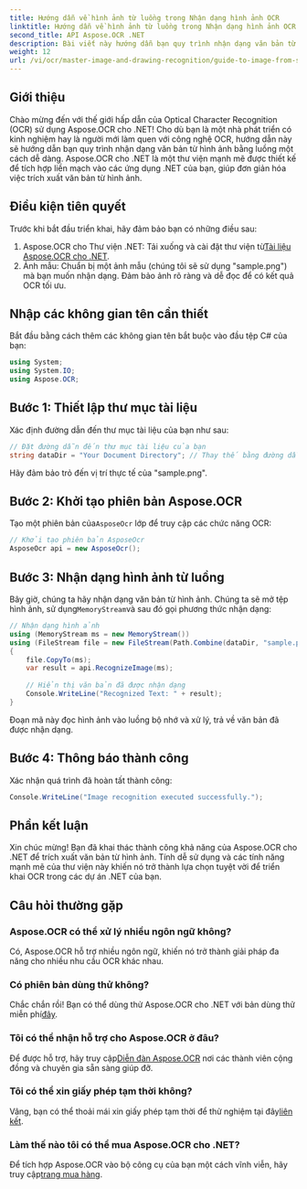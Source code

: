 ```yaml
---
title: Hướng dẫn về hình ảnh từ luồng trong Nhận dạng hình ảnh OCR
linktitle: Hướng dẫn về hình ảnh từ luồng trong Nhận dạng hình ảnh OCR
second_title: API Aspose.OCR .NET
description: Bài viết này hướng dẫn bạn quy trình nhận dạng văn bản từ hình ảnh bằng luồng, đảm bảo tích hợp liền mạch vào các ứng dụng .NET của bạn. Hoàn hảo cho các nhà phát triển ở mọi cấp độ kỹ năng.
weight: 12
url: /vi/ocr/master-image-and-drawing-recognition/guide-to-image-from-stream/
---
```

## Giới thiệu

Chào mừng đến với thế giới hấp dẫn của Optical Character Recognition (OCR) sử dụng Aspose.OCR cho .NET! Cho dù bạn là một nhà phát triển có kinh nghiệm hay là người mới làm quen với công nghệ OCR, hướng dẫn này sẽ hướng dẫn bạn quy trình nhận dạng văn bản từ hình ảnh bằng luồng một cách dễ dàng. Aspose.OCR cho .NET là một thư viện mạnh mẽ được thiết kế để tích hợp liền mạch vào các ứng dụng .NET của bạn, giúp đơn giản hóa việc trích xuất văn bản từ hình ảnh.

## Điều kiện tiên quyết

Trước khi bắt đầu triển khai, hãy đảm bảo bạn có những điều sau:

1.  Aspose.OCR cho Thư viện .NET: Tải xuống và cài đặt thư viện từ[Tài liệu Aspose.OCR cho .NET](https://reference.aspose.com/ocr/net/).
2. Ảnh mẫu: Chuẩn bị một ảnh mẫu (chúng tôi sẽ sử dụng "sample.png") mà bạn muốn nhận dạng. Đảm bảo ảnh rõ ràng và dễ đọc để có kết quả OCR tối ưu.

## Nhập các không gian tên cần thiết

Bắt đầu bằng cách thêm các không gian tên bắt buộc vào đầu tệp C# của bạn:

```csharp
using System;
using System.IO;
using Aspose.OCR;
```

## Bước 1: Thiết lập thư mục tài liệu

Xác định đường dẫn đến thư mục tài liệu của bạn như sau:

```csharp
// Đặt đường dẫn đến thư mục tài liệu của bạn
string dataDir = "Your Document Directory"; // Thay thế bằng đường dẫn thực tế
```

Hãy đảm bảo trỏ đến vị trí thực tế của "sample.png".

## Bước 2: Khởi tạo phiên bản Aspose.OCR

 Tạo một phiên bản của`AsposeOcr` lớp để truy cập các chức năng OCR:

```csharp
// Khởi tạo phiên bản AsposeOcr
AsposeOcr api = new AsposeOcr();
```

## Bước 3: Nhận dạng hình ảnh từ luồng

 Bây giờ, chúng ta hãy nhận dạng văn bản từ hình ảnh. Chúng ta sẽ mở tệp hình ảnh, sử dụng`MemoryStream`và sau đó gọi phương thức nhận dạng:

```csharp
// Nhận dạng hình ảnh
using (MemoryStream ms = new MemoryStream())
using (FileStream file = new FileStream(Path.Combine(dataDir, "sample.png"), FileMode.Open, FileAccess.Read))
{
    file.CopyTo(ms);
    var result = api.RecognizeImage(ms);
    
    // Hiển thị văn bản đã được nhận dạng
    Console.WriteLine("Recognized Text: " + result);
}
```

Đoạn mã này đọc hình ảnh vào luồng bộ nhớ và xử lý, trả về văn bản đã được nhận dạng.

## Bước 4: Thông báo thành công

Xác nhận quá trình đã hoàn tất thành công:

```csharp
Console.WriteLine("Image recognition executed successfully.");
```

## Phần kết luận

Xin chúc mừng! Bạn đã khai thác thành công khả năng của Aspose.OCR cho .NET để trích xuất văn bản từ hình ảnh. Tính dễ sử dụng và các tính năng mạnh mẽ của thư viện này khiến nó trở thành lựa chọn tuyệt vời để triển khai OCR trong các dự án .NET của bạn.

## Câu hỏi thường gặp

### Aspose.OCR có thể xử lý nhiều ngôn ngữ không?

Có, Aspose.OCR hỗ trợ nhiều ngôn ngữ, khiến nó trở thành giải pháp đa năng cho nhiều nhu cầu OCR khác nhau.

### Có phiên bản dùng thử không?

 Chắc chắn rồi! Bạn có thể dùng thử Aspose.OCR cho .NET với bản dùng thử miễn phí[đây](https://releases.aspose.com/).

### Tôi có thể nhận hỗ trợ cho Aspose.OCR ở đâu?

Để được hỗ trợ, hãy truy cập[Diễn đàn Aspose.OCR](https://forum.aspose.com/c/ocr/16) nơi các thành viên cộng đồng và chuyên gia sẵn sàng giúp đỡ.

### Tôi có thể xin giấy phép tạm thời không?

 Vâng, bạn có thể thoải mái xin giấy phép tạm thời để thử nghiệm tại đây[liên kết](https://purchase.conholdate.com/temporary-license/).

### Làm thế nào tôi có thể mua Aspose.OCR cho .NET?

 Để tích hợp Aspose.OCR vào bộ công cụ của bạn một cách vĩnh viễn, hãy truy cập[trang mua hàng](https://purchase.conholdate.com/buy).